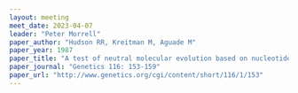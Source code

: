 ```yaml
---
layout: meeting
meet_date: 2023-04-07
leader: "Peter Morrell"
paper_author: "Hudson RR, Kreitman M, Aguade M"
paper_year: 1987
paper_title: "A test of neutral molecular evolution based on nucleotide data"
paper_journal: "Genetics 116: 153-159"
paper_url: "http://www.genetics.org/cgi/content/short/116/1/153"
---
```

